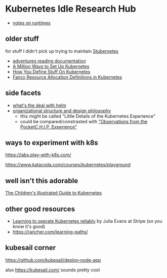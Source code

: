 # Kubernetes Idle Research Hub

- [notes on runtimes](65xmz-w5n4k-vj9at-c7h5t-2mhg4)

## older stuff

for stuff I didn't pick up trying to maintain [Stubernetes](9pyqn-vvww5-y7ang-27sw1-9nmwd)

- [adventures reading documentation](2acvf-kpmke-y3a5w-t2nkn-54en1)
- [A Million Ways to Set Up Kubernetes](nb0nf-0pfbn-wm8tj-ybs58-47emj)
- [How You Define Stuff On Kubernetes](4wrjs-3hhs3-kqae4-j0dxx-m2xj5)
- [Fancy Resource Allocation Definitions in Kubernetes](ctt61-rs5y4-8r93z-f8bkx-gnrdf)

## side facets

- [what's the deal with helm](q1dhx-pw9bn-rpad8-k56f9-gpb43)
- [organizational structure and design philosophy](tq84r-p3vw7-rzazk-x033e-8ae06)
  - this might be called "Little Details of the Kubernetes Experience"
  - could be compared/constrasted with ["Observations from the PocketC.H.I.P. Experience"](m2maj-0kb6v-gh9e9-kw67j-d9tpp)

## ways to experiment with k8s

https://labs.play-with-k8s.com/

https://www.katacoda.com/courses/kubernetes/playground

## well isn't this adorable

[The Children's Illustrated Guide to Kubernetes](https://www.cncf.io/the-childrens-illustrated-guide-to-kubernetes/)

## other good resources

- [Learning to operate Kubernetes reliably](https://stripe.com/blog/operating-kubernetes) by Julia Evans at Stripe (so you know it's good)
- https://rancher.com/learning-paths/

## kubesail corner

https://github.com/kubesail/deploy-node-app

also https://kubesail.com/ sounds pretty cool
